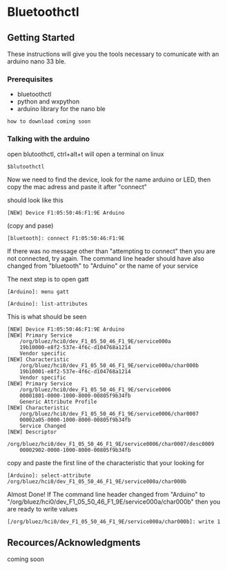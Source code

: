 
# Bluetoothctl

## Getting Started

These instructions will give you the tools necessary to comunicate with an arduino nano 33 ble.

### Prerequisites

- bluetoothctl
- python and wxpython
- arduino library for the nano ble

```
how to download coming soon
```

### Talking with the arduino


open blutoothctl, ctrl+alt+t will open a terminal on linux

```
$blutoothctl
```

Now we need to find the device, look for the name arduino or LED, then copy the mac adress and paste it after "connect"

should look like this
```
[NEW] Device F1:05:50:46:F1:9E Arduino
```

(copy and pase)
```
[bluetooth]: connect F1:05:50:46:F1:9E
```

If there was no message other than "attempting to connect" then you are not connected, try again.
The command line header should have also changed from "bluetooth" to "Arduino" or the name of your service

The next step is to open gatt

```
[Arduino]: menu gatt
```

```
[Arduino]: list-attributes
```

This is what should be seen
```
[NEW] Device F1:05:50:46:F1:9E Arduino
[NEW] Primary Service
	/org/bluez/hci0/dev_F1_05_50_46_F1_9E/service000a
	19b10000-e8f2-537e-4f6c-d104768a1214
	Vendor specific
[NEW] Characteristic
	/org/bluez/hci0/dev_F1_05_50_46_F1_9E/service000a/char000b
	19b10001-e8f2-537e-4f6c-d104768a1214
	Vendor specific
[NEW] Primary Service
	/org/bluez/hci0/dev_F1_05_50_46_F1_9E/service0006
	00001801-0000-1000-8000-00805f9b34fb
	Generic Attribute Profile
[NEW] Characteristic
	/org/bluez/hci0/dev_F1_05_50_46_F1_9E/service0006/char0007
	00002a05-0000-1000-8000-00805f9b34fb
	Service Changed
[NEW] Descriptor
	/org/bluez/hci0/dev_F1_05_50_46_F1_9E/service0006/char0007/desc0009
	00002902-0000-1000-8000-00805f9b34fb
```

copy and paste the first line of the characteristic that your looking for

```
[Arduino]: select-attribute /org/bluez/hci0/dev_F1_05_50_46_F1_9E/service000a/char000b
```

Almost Done! If The command line header changed from "Arduino" to "/org/bluez/hci0/dev_F1_05_50_46_F1_9E/service000a/char000b"
then you are ready to write values

```
[/org/bluez/hci0/dev_F1_05_50_46_F1_9E/service000a/char000b]: write 1
```



## Recources/Acknowledgments

coming soon
